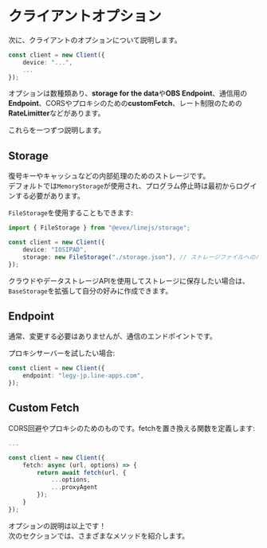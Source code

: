 # クライアントオプション

次に、クライアントのオプションについて説明します。

```ts
const client = new Client({
    device: "...",
    ...
});
```

オプションは数種類あり、**storage for the data**や**OBS Endpoint**、通信用の**Endpoint**、CORSやプロキシのための**customFetch**、レート制限のための**RateLimitter**などがあります。

これらを一つずつ説明します。

## Storage

復号キーやキャッシュなどの内部処理のためのストレージです。\
デフォルトでは`MemoryStorage`が使用され、プログラム停止時は最初からログインする必要があります。

`FileStorage`を使用することもできます:

```ts
import { FileStorage } from "@evex/linejs/storage";

const client = new Client({
    device: "IOSIPAD",
    storage: new FileStorage("./storage.json"), // ストレージファイルへのパス（秘密ファイル）
});
```

クラウドやデータストレージAPIを使用してストレージに保存したい場合は、`BaseStorage`を拡張して自分の好みに作成できます。

## Endpoint

通常、変更する必要はありませんが、通信のエンドポイントです。

プロキシサーバーを試したい場合:

```ts
const client = new Client({
    endpoint: "legy-jp.line-apps.com",
});
```

## Custom Fetch

CORS回避やプロキシのためのものです。fetchを置き換える関数を定義します:

```ts
...

const client = new Client({
    fetch: async (url, options) => {
        return await fetch(url, {
            ...options,
            ...proxyAgent
        });
    }
});
```

オプションの説明は以上です！\
次のセクションでは、さまざまなメソッドを紹介します。
